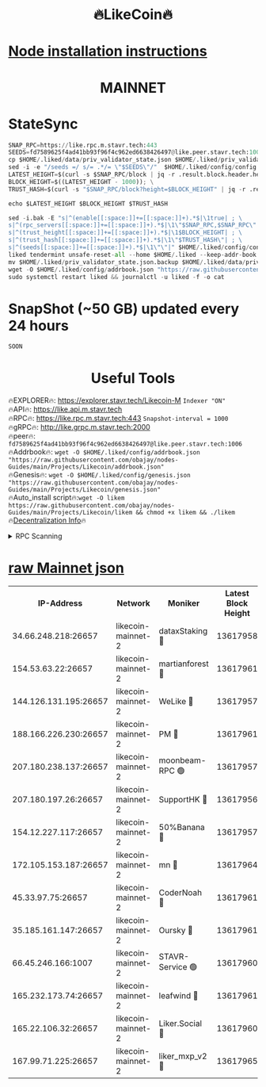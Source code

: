 <h1 align="center"> 🔥LikeCoin🔥</h1>

[Node installation instructions](https://github.com/obajay/nodes-Guides/tree/main/Projects/Likecoin)
=
<h1 align="center"> MAINNET</h1>

# StateSync
```python
SNAP_RPC=https://like.rpc.m.stavr.tech:443
SEEDS=fd7589625f4ad41bb93f96f4c962ed6638426497@like.peer.stavr.tech:1006
cp $HOME/.liked/data/priv_validator_state.json $HOME/.liked/priv_validator_state.json.backup
sed -i -e "/seeds =/ s/= .*/= \"$SEEDS\"/"  $HOME/.liked/config/config.toml
LATEST_HEIGHT=$(curl -s $SNAP_RPC/block | jq -r .result.block.header.height); \
BLOCK_HEIGHT=$((LATEST_HEIGHT - 1000)); \
TRUST_HASH=$(curl -s "$SNAP_RPC/block?height=$BLOCK_HEIGHT" | jq -r .result.block_id.hash)

echo $LATEST_HEIGHT $BLOCK_HEIGHT $TRUST_HASH

sed -i.bak -E "s|^(enable[[:space:]]+=[[:space:]]+).*$|\1true| ; \
s|^(rpc_servers[[:space:]]+=[[:space:]]+).*$|\1\"$SNAP_RPC,$SNAP_RPC\"| ; \
s|^(trust_height[[:space:]]+=[[:space:]]+).*$|\1$BLOCK_HEIGHT| ; \
s|^(trust_hash[[:space:]]+=[[:space:]]+).*$|\1\"$TRUST_HASH\"| ; \
s|^(seeds[[:space:]]+=[[:space:]]+).*$|\1\"\"|" $HOME/.liked/config/config.toml
liked tendermint unsafe-reset-all --home $HOME/.liked --keep-addr-book
mv $HOME/.liked/priv_validator_state.json.backup $HOME/.liked/data/priv_validator_state.json
wget -O $HOME/.liked/config/addrbook.json "https://raw.githubusercontent.com/obajay/nodes-Guides/main/Projects/Likecoin/addrbook.json"
sudo systemctl restart liked && journalctl -u liked -f -o cat
```
# SnapShot (~50 GB) updated every 24 hours
```python
SOON
```

 <h1 align="center"> Useful Tools</h1>

🔥EXPLORER🔥:     https://explorer.stavr.tech/Likecoin-M        `Indexer "ON"` \
🔥API🔥:          https://like.api.m.stavr.tech \
🔥RPC🔥:          https://like.rpc.m.stavr.tech:443              `Snapshot-interval = 1000` \
🔥gRPC🔥:         http://like.grpc.m.stavr.tech:2000 \
🔥peer🔥:         `fd7589625f4ad41bb93f96f4c962ed6638426497@like.peer.stavr.tech:1006` \
🔥Addrbook🔥:  `wget -O $HOME/.liked/config/addrbook.json "https://raw.githubusercontent.com/obajay/nodes-Guides/main/Projects/Likecoin/addrbook.json"` \
🔥Genesis🔥:  `wget -O $HOME/.liked/config/genesis.json "https://raw.githubusercontent.com/obajay/nodes-Guides/main/Projects/Likecoin/genesis.json"` \
🔥Auto_install script🔥:`wget -O likem https://raw.githubusercontent.com/obajay/nodes-Guides/main/Projects/Likecoin/likem && chmod +x likem && ./likem` \
🔥[Decentralization Info](https://github.com/obajay/StateSync-snapshots/tree/main/Projects/Likecoin/Decentralization)🔥


<details>
<summary>RPC Scanning</summary>

<h2 align="center"> We scan nodes in real time every 4 hours. And we provide the final result of RPC endpoints.
We cannot influence the operation of these nodes in any way. </h2>


```python
If Voting Power is higher than 0 --> then the Node is a validator of the network and may be subject to attack and be a potential threat to the chain.
```
```python
We marked such validators with a red symbol
```

</details>

[raw Mainnet json](https://rpc-check.likem.stavr.tech/likem/rpc-likem-result.json)
=


<table><tr><th>IP-Address</th><th>Network</th><th>Moniker</th><th>Latest Block Height</th><th>Earliest Block Height</th><th>Catching Up</th><th>Tx Index</th><th>Voting Power</th><th>Scan Time</th></tr><tr><td>34.66.248.218:26657</td><td>likecoin-mainnet-2</td><td>dataxStaking 🔴</td><td>13617958</td><td>1</td><td>False</td><td>on</td><td>21817758284</td><td>2024-03-21T03:11:21.377830676UTC</td></tr><tr><td>154.53.63.22:26657</td><td>likecoin-mainnet-2</td><td>martianforest 🔴</td><td>13617961</td><td>1</td><td>False</td><td>on</td><td>671131967</td><td>2024-03-21T03:11:37.454440912UTC</td></tr><tr><td>144.126.131.195:26657</td><td>likecoin-mainnet-2</td><td>WeLike 🔴</td><td>13617957</td><td>5101130</td><td>False</td><td>on</td><td>116026419666</td><td>2024-03-21T03:11:14.609277956UTC</td></tr><tr><td>188.166.226.230:26657</td><td>likecoin-mainnet-2</td><td>PM 🔴</td><td>13617961</td><td>7730955</td><td>False</td><td>on</td><td>24821000113</td><td>2024-03-21T03:11:38.396335946UTC</td></tr><tr><td>207.180.238.137:26657</td><td>likecoin-mainnet-2</td><td>moonbeam-RPC 🟢</td><td>13617957</td><td>9234583</td><td>False</td><td>on</td><td>0</td><td>2024-03-21T03:11:11.862642134UTC</td></tr><tr><td>207.180.197.26:26657</td><td>likecoin-mainnet-2</td><td>SupportHK 🔴</td><td>13617956</td><td>12089921</td><td>False</td><td>on</td><td>8671686880</td><td>2024-03-21T03:11:06.814333687UTC</td></tr><tr><td>154.12.227.117:26657</td><td>likecoin-mainnet-2</td><td>50%Banana 🔴</td><td>13617957</td><td>12611811</td><td>False</td><td>on</td><td>750805432</td><td>2024-03-21T03:11:11.584987723UTC</td></tr><tr><td>172.105.153.187:26657</td><td>likecoin-mainnet-2</td><td>mn 🔴</td><td>13617964</td><td>12683911</td><td>False</td><td>off</td><td>29101149514</td><td>2024-03-21T03:11:53.308764053UTC</td></tr><tr><td>45.33.97.75:26657</td><td>likecoin-mainnet-2</td><td>CoderNoah 🔴</td><td>13617961</td><td>12741110</td><td>False</td><td>on</td><td>19424710279</td><td>2024-03-21T03:11:35.552145997UTC</td></tr><tr><td>35.185.161.147:26657</td><td>likecoin-mainnet-2</td><td>Oursky 🔴</td><td>13617961</td><td>12887155</td><td>False</td><td>on</td><td>28516194821</td><td>2024-03-21T03:11:36.582232889UTC</td></tr><tr><td>66.45.246.166:1007</td><td>likecoin-mainnet-2</td><td>STAVR-Service 🟢</td><td>13617960</td><td>13292630</td><td>False</td><td>on</td><td>0</td><td>2024-03-21T03:11:28.594918574UTC</td></tr><tr><td>165.232.173.74:26657</td><td>likecoin-mainnet-2</td><td>leafwind 🔴</td><td>13617961</td><td>13543424</td><td>False</td><td>off</td><td>42469087454</td><td>2024-03-21T03:11:34.902981659UTC</td></tr><tr><td>165.22.106.32:26657</td><td>likecoin-mainnet-2</td><td>Liker.Social 🔴</td><td>13617960</td><td>13596614</td><td>False</td><td>on</td><td>48529973207</td><td>2024-03-21T03:11:31.724717687UTC</td></tr><tr><td>167.99.71.225:26657</td><td>likecoin-mainnet-2</td><td>liker_mxp_v2 🔴</td><td>13617965</td><td>13613688</td><td>False</td><td>off</td><td>26775245296</td><td>2024-03-21T03:12:00.354245369UTC</td></tr></table>
